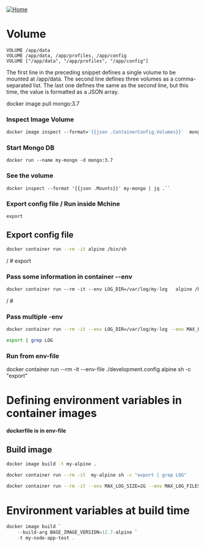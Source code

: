 [![Home](../../img/home.png)](../M-03/README.md)
# Volume 


```
VOLUME /app/data 
VOLUME /app/data, /app/profiles, /app/config 
VOLUME ["/app/data", "/app/profiles", "/app/config"]
```

The first line in the preceding snippet defines a single volume to be mounted at /app/data. The second line defines three volumes as a comma-separated list. The last one defines the same as the second line, but this time, the value is formatted as a JSON array.

docker image pull mongo:3.7

### **Inspect Image Volume**
```dockerfile
docker image inspect --format='{{json .ContainerConfig.Volumes}}'  mongo:3.7 | jq .
```

### **Start Mongo DB**
```
docker run --name my-mongo -d mongo:3.7
```

### **See the volume**
```
docker inspect --format '{{json .Mounts}}' my-mongo | jq .``
```

### Export config file / Run inside Mchine

```
export
```



## **Export config file**

```bash
docker container run --rm -it alpine /bin/sh
```
/ # export

### Pass some information in container --env
```dockerfile
docker container run --rm -it --env LOG_DIR=/var/log/my-log   alpine /bin/sh
```
/ #

### Pass multiple -env

```bash
docker container run --rm -it --env LOG_DIR=/var/log/my-log --env MAX_LOG_FILES=5 --env MAX_LOG_SIZE=1G  alpine /bin/sh
```
```bash
export | grep LOG
```

### Run from env-file
docker container run --rm -it --env-file ./development.config  alpine sh -c "export"


# Defining environment variables in container images
#### dockerfile is in env-file

## Build image
```bash
docker image build -t my-alpine .

docker container run --rm -it  my-alpine sh -c "export | grep LOG"

docker container run --rm -it --env MAX_LOG_SIZE=2G --env MAX_LOG_FILES=10 my-alpine sh -c "export | grep LOG"
```

# Environment variables at build time
```powershell
docker image build `
    --build-arg BASE_IMAGE_VERSION=12.7-alpine `
    -t my-node-app-test .
```



